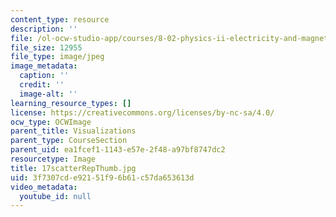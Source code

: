 ```yaml
---
content_type: resource
description: ''
file: /ol-ocw-studio-app/courses/8-02-physics-ii-electricity-and-magnetism-spring-2007/3f7307cde92151f96b61c57da653613d_17scatterRepThumb.jpg
file_size: 12955
file_type: image/jpeg
image_metadata:
  caption: ''
  credit: ''
  image-alt: ''
learning_resource_types: []
license: https://creativecommons.org/licenses/by-nc-sa/4.0/
ocw_type: OCWImage
parent_title: Visualizations
parent_type: CourseSection
parent_uid: ea1fcef1-1143-e57e-2f48-a97bf8747dc2
resourcetype: Image
title: 17scatterRepThumb.jpg
uid: 3f7307cd-e921-51f9-6b61-c57da653613d
video_metadata:
  youtube_id: null
---
```

